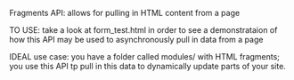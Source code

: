 Fragments API: allows for pulling in HTML content from a page

TO USE: take a look at form_test.html in order to see a demonstrataion of how this API may be used to asynchronously pull in data from a page 

IDEAL use case: you have a folder called modules/ with HTML fragments; you use this API tp pull in this data to dynamically update parts of your site.


